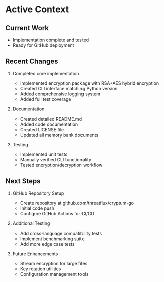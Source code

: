 # Active Context

## Current Work
- Implementation complete and tested
- Ready for GitHub deployment

## Recent Changes
1. Completed core implementation
   - Implemented encryption package with RSA+AES hybrid encryption
   - Created CLI interface matching Python version
   - Added comprehensive logging system
   - Added full test coverage

2. Documentation
   - Created detailed README.md
   - Added code documentation
   - Created LICENSE file
   - Updated all memory bank documents

3. Testing
   - Implemented unit tests
   - Manually verified CLI functionality
   - Tested encryption/decryption workflow

## Next Steps
1. GitHub Repository Setup
   - Create repository at github.com/threatflux/cryptum-go
   - Initial code push
   - Configure GitHub Actions for CI/CD

2. Additional Testing
   - Add cross-language compatibility tests
   - Implement benchmarking suite
   - Add more edge case tests

3. Future Enhancements
   - Stream encryption for large files
   - Key rotation utilities
   - Configuration management tools